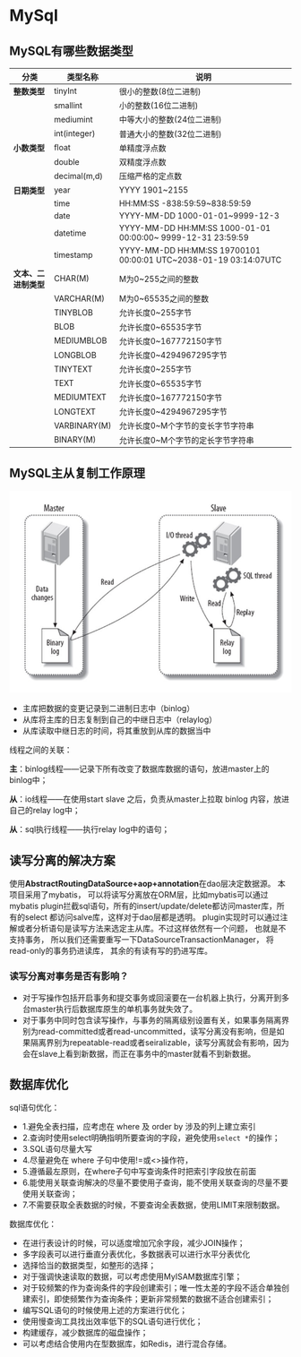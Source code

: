 # MySql

## MySQL有哪些数据类型

| **分类**             | **类型名称** | **说明**                                                     |
| -------------------- | ------------ | ------------------------------------------------------------ |
| **整数类型**         | tinyInt      | 很小的整数(8位二进制)                                        |
|                      | smallint     | 小的整数(16位二进制)                                         |
|                      | mediumint    | 中等大小的整数(24位二进制)                                   |
|                      | int(integer) | 普通大小的整数(32位二进制)                                   |
| **小数类型**         | float        | 单精度浮点数                                                 |
|                      | double       | 双精度浮点数                                                 |
|                      | decimal(m,d) | 压缩严格的定点数                                             |
| **日期类型**         | year         | YYYY 1901~2155                                               |
|                      | time         | HH:MM:SS -838:59:59~838:59:59                                |
|                      | date         | YYYY-MM-DD 1000-01-01~9999-12-3                              |
|                      | datetime     | YYYY-MM-DD HH:MM:SS 1000-01-01 00:00:00~ 9999-12-31 23:59:59 |
|                      | timestamp    | YYYY-MM-DD HH:MM:SS 19700101 00:00:01 UTC~2038-01-19 03:14:07UTC |
| **文本、二进制类型** | CHAR(M)      | M为0~255之间的整数                                           |
|                      | VARCHAR(M)   | M为0~65535之间的整数                                         |
|                      | TINYBLOB     | 允许长度0~255字节                                            |
|                      | BLOB         | 允许长度0~65535字节                                          |
|                      | MEDIUMBLOB   | 允许长度0~167772150字节                                      |
|                      | LONGBLOB     | 允许长度0~4294967295字节                                     |
|                      | TINYTEXT     | 允许长度0~255字节                                            |
|                      | TEXT         | 允许长度0~65535字节                                          |
|                      | MEDIUMTEXT   | 允许长度0~167772150字节                                      |
|                      | LONGTEXT     | 允许长度0~4294967295字节                                     |
|                      | VARBINARY(M) | 允许长度0~M个字节的变长字节字符串                            |
|                      | BINARY(M)    | 允许长度0~M个字节的定长字节字符串                            |

## MySQL主从复制工作原理

![img](../Fig/aHR0cHM6Ly91c2VyLWdvbGQtY2RuLnhpdHUuaW8vMjAxOC85LzIxLzE2NWZiNjgzMjIyMDViMmU)

- 主库把数据的变更记录到二进制日志中（binlog）
- 从库将主库的日志复制到自己的中继日志中（relaylog）
- 从库读取中继日志的时间，将其重放到从库的数据当中

线程之间的关联：

**主**：binlog线程——记录下所有改变了数据库数据的语句，放进master上的binlog中；

**从**：io线程——在使用start slave 之后，负责从master上拉取 binlog 内容，放进自己的relay log中；

**从**：sql执行线程——执行relay log中的语句；

## 读写分离的解决方案

使用**AbstractRoutingDataSource+aop+annotation**在dao层决定数据源。
本项目采用了mybatis， 可以将读写分离放在ORM层，比如mybatis可以通过mybatis plugin拦截sql语句，所有的insert/update/delete都访问master库，所有的select 都访问salve库，这样对于dao层都是透明。 plugin实现时可以通过注解或者分析语句是读写方法来选定主从库。不过这样依然有一个问题， 也就是不支持事务， 所以我们还需要重写一下DataSourceTransactionManager， 将read-only的事务扔进读库， 其余的有读有写的扔进写库。

### 读写分离对事务是否有影响？

-  对于写操作包括开启事务和提交事务或回滚要在一台机器上执行，分离开到多台master执行后数据库原生的单机事务就失效了。
-  对于事务中同时包含读写操作，与事务的隔离级别设置有关，如果事务隔离界别为read-committed或者read-uncommitted，读写分离没有影响，但是如果隔离界别为repeatable-read或者seiralizable，读写分离就会有影响，因为会在slave上看到新数据，而正在事务中的master就看不到新数据。

## 数据库优化

sql语句优化：

- 1.避免全表扫描，应考虑在 where 及 order by 涉及的列上建立索引
- 2.查询时使用select明确指明所要查询的字段，避免使用`select *`的操作；
- 3.SQL语句尽量大写
- 4.尽量避免在 where 子句中使用!=或<>操作符，
- 5.遵循最左原则，在where子句中写查询条件时把索引字段放在前面
- 6.能使用关联查询解决的尽量不要使用子查询，能不使用关联查询的尽量不要使用关联查询；
- 7.不需要获取全表数据的时候，不要查询全表数据，使用LIMIT来限制数据。

数据库优化：

- 在进行表设计的时候，可以适度增加冗余字段，减少JOIN操作；
- 多字段表可以进行垂直分表优化，多数据表可以进行水平分表优化
- 选择恰当的数据类型，如整形的选择；
- 对于强调快速读取的数据，可以考虑使用MyISAM数据库引擎；
- 对于较频繁的作为查询条件的字段创建索引；唯一性太差的字段不适合单独创建索引，即使频繁作为查询条件；更新非常频繁的数据不适合创建索引；
- 编写SQL语句的时候使用上述的方案进行优化；
- 使用慢查询工具找出效率低下的SQL语句进行优化；
- 构建缓存，减少数据库的磁盘操作；
- 可以考虑结合使用内在型数据库，如Redis，进行混合存储。